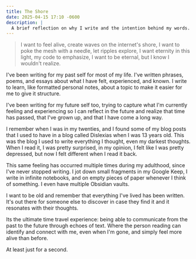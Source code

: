 ```yaml
---
title: The Shore
date: 2025-04-15 17:10 -0600
description: |
  A brief reflection on why I write and the intention behind my words.
---
```


> I want to feel alive, create waves on the internet's shore,
> I want to poke the mesh with a needle, let ripples explore,
> I want eternity in this light, my code to emphasize,
> I want to be eternal, but I know I wouldn't realize.

I've been writing for my past self for most of my life. I've written phrases, poems, and essays about what I have felt, experienced, and known. I write to learn, like formatted personal notes, about a topic to make it easier for me to give it structure.

I've been writing for my future self too, trying to capture what I'm currently feeling and experiencing so I can reflect in the future and realize that time has passed, that I've grown up, and that I have come a long way.

I remember when I was in my twenties, and I found some of my blog posts that I used to have in a blog called Dislexias when I was 13 years old. This was the blog I used to write everything I thought, even my darkest thoughts. When I read it, I was pretty surprised, in my opinion, I felt like I was pretty depressed, but now I felt different when I read it back.

This same feeling has occurred multiple times during my adulthood, since I've never stopped writing. I jot down small fragments in my Google Keep, I write in infinite notebooks, and on empty pieces of paper whenever I think of something. I even have multiple Obsidian vaults.

I want to be old and remember that everything I've lived has been written. It's out there for someone else to discover in case they find it and it resonates with their thoughts.

Its the ultimate time travel experience: being able to communicate from the past to the future through echoes of text. Where the person reading can identify and connect with me, even when I'm gone, and simply feel more alive than before.

At least just for a second.
